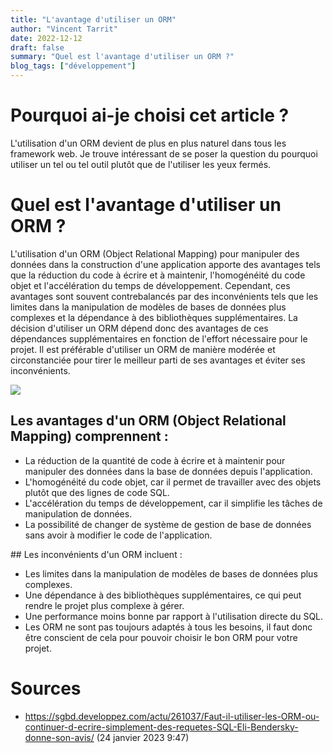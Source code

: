 ```yaml
---
title: "L'avantage d'utiliser un ORM"
author: "Vincent Tarrit"
date: 2022-12-12
draft: false
summary: "Quel est l'avantage d'utiliser un ORM ?"
blog_tags: ["développement"]
---
```


# Pourquoi ai-je choisi cet article ?

L'utilisation d'un ORM devient de plus en plus naturel dans tous les framework web. Je trouve intéressant de se poser la question du pourquoi utiliser un tel ou tel outil plutôt que de l'utiliser les yeux fermés.

# Quel est l'avantage d'utiliser un ORM ?

L'utilisation d'un ORM (Object Relational Mapping) pour manipuler des données dans la construction d'une application apporte des avantages tels que la réduction du code à écrire et à maintenir, l'homogénéité du code objet et l'accélération du temps de développement. Cependant, ces avantages sont souvent contrebalancés par des inconvénients tels que les limites dans la manipulation de modèles de bases de données plus complexes et la dépendance à des bibliothèques supplémentaires. La décision d'utiliser un ORM dépend donc des avantages de ces dépendances supplémentaires en fonction de l'effort nécessaire pour le projet. Il est préférable d'utiliser un ORM de manière modérée et circonstanciée pour tirer le meilleur parti de ses avantages et éviter ses inconvénients.

<img src="/images/orm.png">

## Les avantages d'un ORM (Object Relational Mapping) comprennent :

- La réduction de la quantité de code à écrire et à maintenir pour manipuler des données dans la base de données depuis l'application.
- L'homogénéité du code objet, car il permet de travailler avec des objets plutôt que des lignes de code SQL.
- L'accélération du temps de développement, car il simplifie les tâches de manipulation de données.
- La possibilité de changer de système de gestion de base de données sans avoir à modifier le code de l'application.

## Les inconvénients d'un ORM incluent :

- Les limites dans la manipulation de modèles de bases de données plus complexes.
- Une dépendance à des bibliothèques supplémentaires, ce qui peut rendre le projet plus complexe à gérer.
- Une performance moins bonne par rapport à l'utilisation directe du SQL.
- Les ORM ne sont pas toujours adaptés à tous les besoins, il faut donc être conscient de cela pour pouvoir choisir le bon ORM pour votre projet.

# Sources

- https://sgbd.developpez.com/actu/261037/Faut-il-utiliser-les-ORM-ou-continuer-d-ecrire-simplement-des-requetes-SQL-Eli-Bendersky-donne-son-avis/ (24 janvier 2023 9:47)
